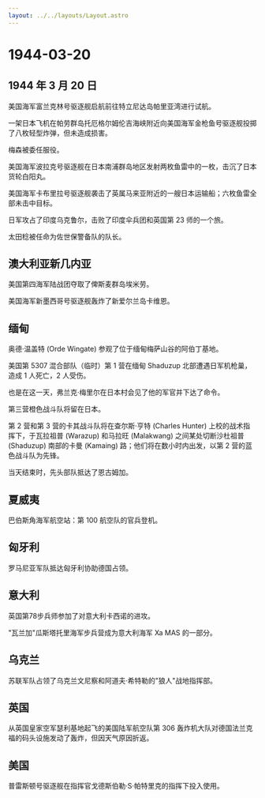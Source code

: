 ```yaml
---
layout: ../../layouts/Layout.astro
---
```


# 1944-03-20

## 1944 年 3 月 20 日

美国海军富兰克林号驱逐舰启航前往特立尼达岛帕里亚湾进行试航。

一架日本飞机在帕劳群岛托厄格尔姆伦吉海峡附近向美国海军金枪鱼号驱逐舰投掷了八枚轻型炸弹，但未造成损害。

梅森被委任服役。

美国海军波拉克号驱逐舰在日本南浦群岛地区发射两枚鱼雷中的一枚，击沉了日本货轮白阳丸。

美国海军卡布里拉号驱逐舰袭击了英属马来亚附近的一艘日本运输船；六枚鱼雷全部未击中目标。

日军攻占了印度乌克鲁尔，击败了印度伞兵团和英国第 23 师的一个旅。

太田稔被任命为佐世保警备队的队长。

## 澳大利亚新几内亚

美国第四海军陆战团夺取了俾斯麦群岛埃米劳。

美国海军新墨西哥号驱逐舰轰炸了新爱尔兰岛卡维恩。

## 缅甸

奥德·温盖特 (Orde Wingate) 参观了位于缅甸梅萨山谷的阿伯丁基地。

美国第 5307 混合部队（临时）第 1 营在缅甸 Shaduzup
北部遭遇日军机枪巢，造成 1 人死亡，2 人受伤。

也是在这一天，弗兰克·梅里尔在日本村会见了他的军官并下达了命令。

第三营橙色战斗队将留在日本。

第 2 营和第 3 营的卡其战斗队将在查尔斯·亨特 (Charles Hunter)
上校的战术指挥下，于瓦拉祖普 (Warazup) 和马拉旺 (Malakwang)
之间某处切断沙杜祖普 (Shaduzup) 南部的卡曼 (Kamaing)
路；他们将在数小时内出发，以第 2 营的蓝色战斗队为先锋。

当天结束时，先头部队抵达了恩古姆加。

## 夏威夷

巴伯斯角海军航空站：第 100 航空队的官兵登机。

## 匈牙利

罗马尼亚军队抵达匈牙利协助德国占领。

## 意大利

英国第78步兵师参加了对意大利卡西诺的进攻。

"瓦兰加"瓜斯塔托里海军步兵营成为意大利海军 Xa MAS 的一部分。

## 乌克兰

苏联军队占领了乌克兰文尼察和阿道夫·希特勒的"狼人"战地指挥部。

## 英国

从英国皇家空军瑟利基地起飞的美国陆军航空队第 306
轰炸机大队对德国法兰克福的码头设施发动了轰炸，但因天气原因折返。

## 美国

普雷斯顿号驱逐舰在指挥官戈德斯伯勒·S·帕特里克的指挥下投入使用。